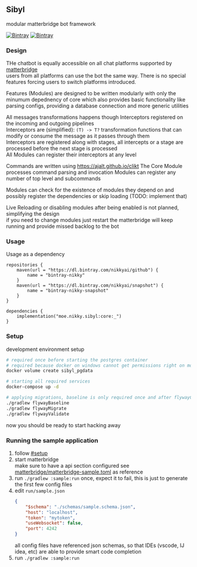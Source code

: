 ## Sibyl

modular matterbridge bot framework

[![Bintray](https://img.shields.io/bintray/v/nikkyai/github/sibyl?style=for-the-badge)](https://bintray.com/nikkyai/github/sibyl)
[![Bintray](https://img.shields.io/bintray/v/nikkyai/snapshot/sibyl?style=for-the-badge)](https://bintray.com/nikkyai/snapshot/sibyl)


### Design

THe chatbot is equally accessible on all chat platforms supported by [matterbridge](https://github.com/42wim/matterbridge)  
users from all platforms can use the bot the same way. There is no special features forcing users to switch platforms introduced.

Features (Modules) are designed to be written modularly with only the minumum depednency of core
which also provides basic functionality like parsing configs, providing a database connection and more generic utilities

All messages transformations happens though Interceptors registered on the incoming and outgoing pipelines  
Interceptors are (simplified): `(T) -> T?` transformation functions that can modify or consume the message as it passes through them  
Interceptors are registered along with stages, all intercepts or a stage are processed before the next stage is processed  
All Modules can register their interceptors at any level

Commands are written using https://ajalt.github.io/clikt
The Core Module processes command parsing and invocation
Modules can register any number of top level and subcommands

Modules can check for the existence of modules they depend on
and possibly register the dependencies or skip loading (TODO: implement that)

Live Reloading or disabling modules after being enabled is not planned, simplifying the design  
if you need to change modules just restart
the matterbridge will keep running and provide missed backlog to the bot


### Usage

Usage as a dependency

```
repositories {
    maven(url = "https://dl.bintray.com/nikkyai/github") {
        name = "bintray-nikky"
    }
    maven(url = "https://dl.bintray.com/nikkyai/snapshot") {
        name = "bintray-nikky-snapshot"
    }
}

dependencies {
    implementation("moe.nikky.sibyl:core:_")
}
```

### Setup

development environment setup

```bash
# required once before starting the postgres container
# required because docker on windows cannot get permissions right on mounted folders
docker volume create sibyl_pgdata

# starting all required services
docker-compose up -d

# applying migrations, baseline is only required once and after flywayClean
./gradlew flywayBaseline
./gradlew flywayMigrate
./gradlew flywayValidate
```

now you should be ready to start hacking away

### Running the sample application

1. follow [#setup](#setup)
2. start matterbridge  
    make sure to have a api section configured
    see [matterbridge/matterbridge-sample.toml](./matterbridge/matterbridge-sample.toml) as reference
3. run `./gradlew :sample:run` once, expect it to fail, this is just to generate the first few config files
4. edit `run/sample.json`  
   ```json
   {
       "$schema": "./schemas/sample.schema.json",
       "host": "localhost",
       "token": "mytoken",
       "useWebsocket": false,
       "port": 4242
   }
   ```
   all config files have referenced json schemas,
   so that IDEs (vscode, IJ idea, etc) are able to provide smart code completion
5. run `./gradlew :sample:run`

